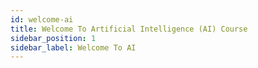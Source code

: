 ```yaml
---
id: welcome-ai
title: Welcome To Artificial Intelligence (AI) Course
sidebar_position: 1
sidebar_label: Welcome To AI
---
```




